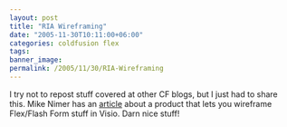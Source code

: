```yaml
---
layout: post
title: "RIA Wireframing"
date: "2005-11-30T10:11:00+06:00"
categories: coldfusion flex 
tags: 
banner_image: 
permalink: /2005/11/30/RIA-Wireframing
---
```


I try not to repost stuff covered at other CF blogs, but I just had to share this. Mike Nimer has an <a href="http://www.mikenimer.com/index.cfm?mode=entry&entry=E1B111B9-4E22-1671-56DD1F9E8C7308BB">article</a> about a product that lets you wireframe Flex/Flash Form stuff in Visio. Darn nice stuff!